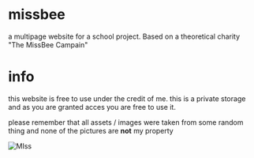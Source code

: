 # missbee
a multipage website for a school project. Based on a theoretical charity "The MissBee Campain"

# info
this website is free to use under the credit of me. this is a private storage and as you are granted acces you are free to use it.

please remember that all assets / images were taken from some random thing and none of the pictures are **not** my property


![MIss](https://user-images.githubusercontent.com/77098743/116719174-addb7880-a9d2-11eb-8196-a3ceee8c20da.png)
